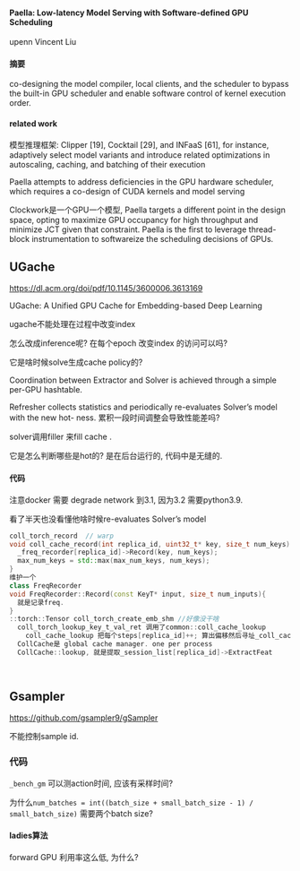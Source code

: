 





#### Paella: Low-latency Model Serving with Software-defined GPU Scheduling

upenn Vincent Liu

#### 摘要

co-designing the model compiler, local clients, and the scheduler to bypass the built-in GPU scheduler and enable software control of kernel execution order. 



#### related work

模型推理框架: Clipper [19], Cocktail [29], and INFaaS [61], for instance, adaptively select model variants and introduce related optimizations in autoscaling, caching, and batching of their execution

Paella attempts to address deficiencies in the GPU hardware scheduler, which requires a co-design of CUDA kernels and model serving

Clockwork是一个GPU一个模型, Paella targets a different point in the design space, opting to maximize GPU occupancy for high throughput and minimize JCT given that constraint.  Paella is the first to leverage thread-block instrumentation to softwareize the scheduling decisions of GPUs.













## UGache

https://dl.acm.org/doi/pdf/10.1145/3600006.3613169

UGache: A Unified GPU Cache for Embedding-based Deep Learning

ugache不能处理在过程中改变index

怎么改成inference呢? 在每个epoch 改变index 的访问可以吗?



它是啥时候solve生成cache policy的? 



Coordination between Extractor and Solver is achieved through a simple per-GPU hashtable.

Refresher collects statistics and periodically re-evaluates Solver’s model with the new hot- ness.  累积一段时间调整会导致性能差吗?

solver调用filler 来fill cache .

它是怎么判断哪些是hot的? 是在后台运行的, 代码中是无缝的.



#### 代码

注意docker 需要 degrade network 到3.1, 因为3.2 需要python3.9.

看了半天也没看懂他啥时候re-evaluates Solver’s model



```cpp
coll_torch_record  // warp
void coll_cache_record(int replica_id, uint32_t* key, size_t num_keys) {
  _freq_recorder[replica_id]->Record(key, num_keys);
  max_num_keys = std::max(max_num_keys, num_keys);
}
维护一个
class FreqRecorder 
void FreqRecorder::Record(const KeyT* input, size_t num_inputs){
  就是记录freq.
}
::torch::Tensor coll_torch_create_emb_shm //好像没干啥
  coll_torch_lookup_key_t_val_ret 调用了common::coll_cache_lookup 
    coll_cache_lookup 把每个steps[replica_id]++; 算出偏移然后寻址_coll_cache->lookup(replica_id, key, num_keys, output, stream, step_key);
  CollCache是 global cache manager. one per process
  CollCache::lookup, 就是提取_session_list[replica_id]->ExtractFeat

    
```









## Gsampler

https://github.com/gsampler9/gSampler



不能控制sample id. 

### 代码

`_bench_gm` 可以测action时间, 应该有采样时间? 





为什么`num_batches = int((batch_size + small_batch_size - 1) / small_batch_size)` 需要两个batch size? 







#### ladies算法

forward GPU 利用率这么低, 为什么? 
